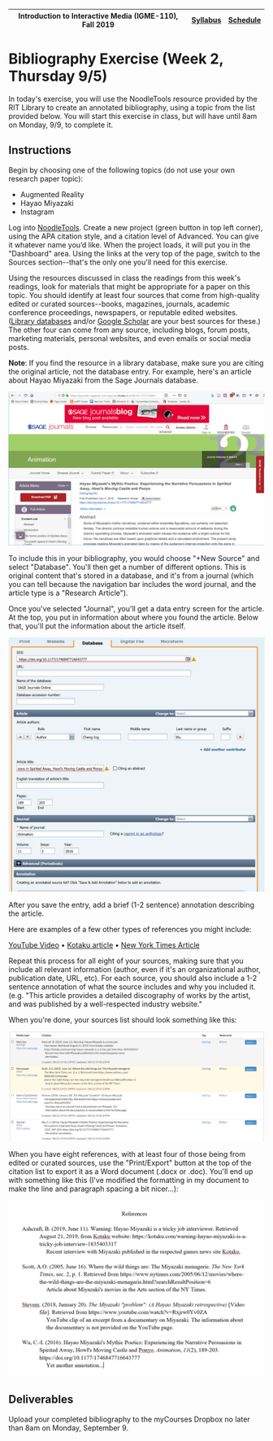 |  Introduction to Interactive Media (IGME-110), Fall 2019 | [Syllabus](https://lawleyfall2019.github.io/110-fall2019/) | [Schedule](https://lawleyfall2019.github.io/110-fall2019/schedule.html) |
|----|----|----|


# Bibliography Exercise (Week 2, Thursday 9/5)

In today's exercise, you will use the NoodleTools resource provided by the RIT Library to create an annotated bibliography, using a topic from the list provided below. You will start this exercise in class, but will have until 8am on Monday, 9/9, to complete it. 

## Instructions

Begin by choosing one of the following topics (do not use your own research paper topic):

* Augmented Reality
* Hayao Miyazaki
* Instagram

Log into [NoodleTools](https://login.ezproxy.rit.edu/login?qurl=http%3a%2f%2fwww.noodletools.com%2flogin.php%3fgroup%3d1370%26code%3d1058). Create a new project (green button in top left corner), using the APA citation style, and a citation level of Advanced. You can give it whatever name you’d like. When the project loads, it will put you in the "Dashboard" area. Using the links at the very top of the page, switch to the Sources section--that's the only one you'll need for this exercise.

Using the resources discussed in class the readings from this week's readings, look for materials that might be appropriate for a paper on this topic. You should identify at least four sources that come from high-quality edited or curated sources--books, magazines, journals, academic conference proceedings, newspapers, or reputable edited websites. ([Library databases](http://infoguides.rit.edu/c.php?g=332548&p=2234486) and/or [Google Scholar](https://scholar.google.com/) are your best sources for these.) The other four can come from any source, including blogs, forum posts, marketing materials, personal websites, and even emails or social media posts.

**Note**: If you find the resource in a library database, make sure you are citing the original article, not the database entry. For example, here's an article about Hayao Miyazaki from the Sage Journals database.

![Sage journal article screenshot](sage.png)

To include this in your bibliography, you would choose "+New Source" and select "Database". You'll then get a number of different options. This is original content that's stored in a database, and it's from a journal (which you can tell because the navigation bar includes the word journal, and the article type is a "Research Article").

Once you've selected "Journal", you'll get a data entry screen for the article. At the top, you put in information about where you found the article. Below that, you'll put the information about the article itself.

![NoodleBib Entry Screenshot](noodle.png)

After you save the entry, add a brief (1-2 sentence) annotation describing the article.

Here are examples of a few other types of references you might include:

[YouTube Video](https://lawleyfall2019.github.io/110-fall2019/exercises/biblioExercise/youtube.png) • [Kotaku article](kotaku.png) • [New York Times Article](nytimes.png)

Repeat this process for all eight of your sources, making sure that you include all relevant information (author, even if it's an organizational author, publication date, URL, etc). For each source, you should also include a 1-2 sentence annotation of what the source includes and why you included it. (e.g. "This article provides a detailed discography of works by the artist, and was published by a well-respected industry website."

When you're done, your sources list should look something like this:

![List of Sources Screenshot](noodlebib.png)

When you have eight references, with at least four of those being from edited or curated sources, use the "Print/Export" button at the top of the citation list to export it as a Word document (.docx or .doc). You'll end up with something like this (I've modified the formatting in my document to make the line and paragraph spacing a bit nicer...):

![Bibliography Screenshot](finishedbib.png)

## Deliverables

Upload your completed bibliography to the myCourses Dropbox no later than 8am on Monday, September 9.
